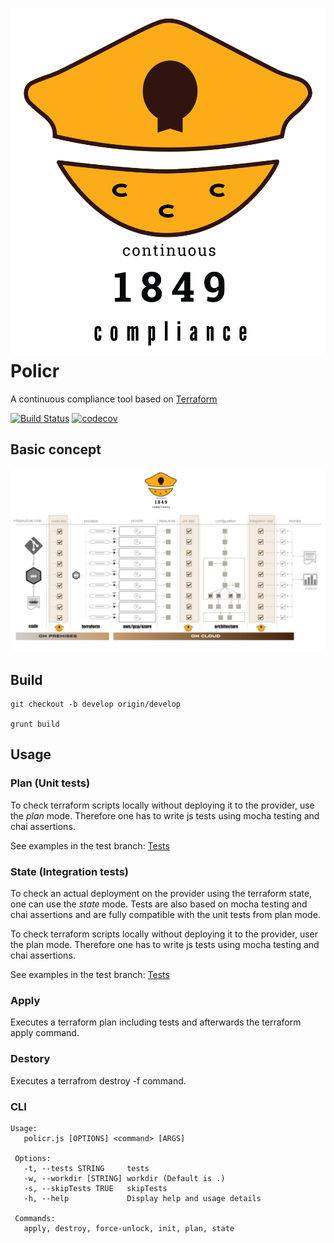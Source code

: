 # ![Policr Logo](/doc/images/ccc-logo.png) Policr
A continuous compliance tool based on [Terraform](http://terraform.io)

[![Build Status](https://travis-ci.org/LoooooKe/cloudtool.svg?branch=develop)](https://travis-ci.org/LoooooKe/cloudtool)
[![codecov](https://codecov.io/gh/LoooooKe/cloudtool/branch/develop/graph/badge.svg)](https://codecov.io/gh/LoooooKe/cloudtool)

## Basic concept
![Policr workflow](/doc/images/ccc-workflow.png)

## Build
    git checkout -b develop origin/develop

    grunt build

## Usage
### Plan (Unit tests)
To check terraform scripts locally without deploying it to the provider, use the *plan* mode. 
Therefore one has to write js tests using mocha testing and chai assertions.

See examples in the test branch: [ Tests ](https://github.com/LoooooKe/cloudtool/tree/develop/examples/)

### State (Integration tests)
To check an actual deployment on the provider using the terraform state, one can use the *state* mode.
Tests are also based on mocha testing and chai assertions and are fully compatible with the unit tests from plan mode.

To check terraform scripts locally without deploying it to the provider, user the plan mode. 
Therefore one has to write js tests using mocha testing and chai assertions.

See examples in the test branch: [ Tests ](https://github.com/LoooooKe/cloudtool/tree/develop/examples/)

### Apply
Executes a terraform plan including tests and afterwards the terraform apply command.

### Destory
Executes a terrafrom destroy -f command.

### CLI
    Usage:
       policr.js [OPTIONS] <command> [ARGS]
     
     Options:
       -t, --tests STRING     tests
       -w, --workdir [STRING] workdir (Default is .)
       -s, --skipTests TRUE   skipTests
       -h, --help             Display help and usage details
     
     Commands:
       apply, destroy, force-unlock, init, plan, state